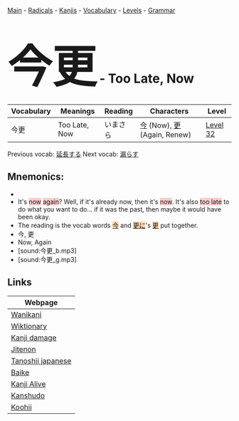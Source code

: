 <style> bigfont {font-size: 100px}</style>
[Main](../README.md) -
[Radicals](../radicals.md) -
[Kanjis](../kanjis.md) -
[Vocabulary](../vocabulary.md) -
[Levels](../levels.md) -
[Grammar](../grammar.md)
# <bigfont> 今更</bigfont> - Too Late, Now 

| Vocabulary | Meanings | Reading | Characters | Level |
| --- | --- | --- | --- | --- |
| 今更 | Too Late, Now | いまさら |  [今](../kanjis/今.md) (Now), [更](../kanjis/更.md) (Again, Renew) | [Level 32](../levels/wk_level32.md) |

Previous vocab: [延長する](延長する.md) Next vocab: [漏らす](漏らす.md) 

## Mnemonics:

* 
* It's <span style="background-color:#ffcccb"> now</span> <span style="background-color:#ffcccb"> again</span>? Well, if it's already now, then it's <span style="background-color:#ffcccb"> now</span>. It's also <span style="background-color:#ffcccb"> too late</span> to do what you want to do... if it was the past, then maybe it would have been okay.
* The reading is the vocab words <span style="background-color:#fed8b1"> [今](https://jisho.org/search/今)</span> and <span style="background-color:#fed8b1"> [更に]([更](https://jisho.org/search/更)に)</span>'s <span style="background-color:#fed8b1"> [更](https://jisho.org/search/更)</span> put together.
* 今, 更
* Now, Again
* [sound:今更_b.mp3]
* [sound:今更_g.mp3]


## Links 

| Webpage |
| --- |
| [Wanikani          ](https://www.wanikani.com/kanji/今更) |
| [Wiktionary        ](https://en.wiktionary.org/wiki/今更) |
| [Kanji damage      ](http://www.kanjidamage.com/kanji/search?utf8=✓&q=今更) |
| [Jitenon           ](https://jitenon.com/kanji/今更) |
| [Tanoshii japanese ](https://www.tanoshiijapanese.com/dictionary/kanji.cfm?k=今更) |
| [Baike             ](https://baike.baidu.com/item/今更) |
| [Kanji Alive       ](https://app.kanjialive.com/今更) |
| [Kanshudo          ](https://www.kanshudo.com/searchmn?q=今更) |
| [Koohii            ](https://kanji.koohii.com/study/kanji/今更) |
